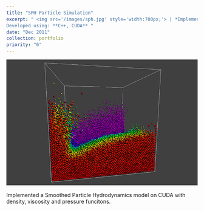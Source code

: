 ```yaml
---
title: "SPH Particle Simulation"
excerpt: " <img src='/images/sph.jpg' style='width:700px;'> | *Implemented a Smoothed Particle Hydrodynamics model on CUDA.* <br> <br>
Developed using: **C++, CUDA** "
date: "Dec 2011"
collection: portfolio
priority: "6"
---
```


<img src='/images/sph.jpg'>

Implemented a Smoothed Particle Hydrodynamics model on CUDA with density, viscosity and pressure funcitons.